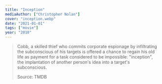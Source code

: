 ```yaml
---
title: "Inception"
mediaAuthor: ["Christopher Nolan"]
cover: "inception.webp"
date: "2021-01-01"
tags: ["movie"]
year: "2010"
---
```


> Cobb, a skilled thief who commits corporate espionage by infiltrating the subconscious of his targets is offered a chance to regain his old life as payment for a task considered to be impossible: "inception", the implantation of another person's idea into a target's subconscious.
>
> Source: TMDB
